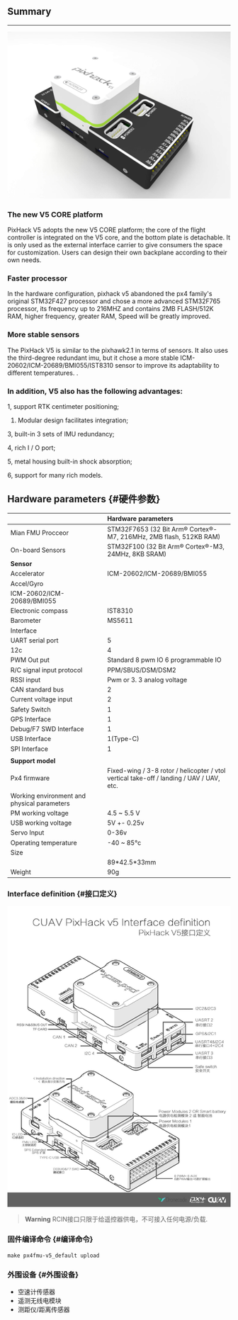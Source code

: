 ## Summary

---

![Pixhack v5](../assets/flight-controller/pixhack-v5/pixhack-v5.jpg)

### The new V5 CORE platform

PixHack V5 adopts the new V5 CORE platform; the core of the flight controller is integrated on the V5 core, and the bottom plate is detachable. It is only used as the external interface carrier to give consumers the space for customization. Users can design their own backplane according to their own needs.

### Faster processor

In the hardware configuration, pixhack v5 abandoned the px4 family's original STM32F427 processor and chose a more advanced STM32F765 processor, its frequency up to 216MHZ and contains 2MB FLASH/512K RAM, higher frequency, greater RAM, Speed will be greatly improved.

### More stable sensors

The PixHack V5 is similar to the pixhawk2.1 in terms of sensors. It also uses the third-degree redundant imu, but it chose a more stable ICM-20602/ICM-20689/BMI055/IST8310 sensor to improve its adaptability to different temperatures. .

### In addition, V5 also has the following advantages:

1, support RTK centimeter positioning;

1. Modular design facilitates integration;

3, built-in 3 sets of IMU redundancy;

4, rich I / O port;

5, metal housing built-in shock absorption;

6, support for many rich models.

## Hardware parameters {#硬件参数}

|  | **Hardware parameters** |
| :--- | :--- |
| Mian FMU Procceor | STM32F7653  \(32 Bit Arm® Cortex®-M7, 216MHz, 2MB flash, 512KB RAM\) |
| On-board Sensors | STM32F100 \(32 Bit Arm® Cortex®-M3, 24MHz, 8KB SRAM\) |
| **Sensor** |  |
| Accelerator | ICM-20602/ICM-20689/BMI055 |
| Accel/Gyro
 | ICM-20602/ICM-20689/BMI055 |
| Electronic compass | IST8310 |
| Barometer | MS5611 |
| Interface |  |
| UART serial port | 5 |
| 12c | 4 |
| PWM Out put | Standard 8 pwm IO 6 programmable IO |
| R/C signal input protocol | PPM/SBUS/DSM/DSM2 |
| RSSI input | Pwm or 3. 3 analog voltage |
| CAN standard bus | 2 |
| Current voltage input | 2 |
| Safety Switch | 1 |
| GPS Interface | 1 |
| Debug/F7 SWD Interface | 1 |
| USB Interface | 1\(Type-C\) |
| SPI Interface | 1 |
|  |  |
| **Support model** |  |
| Px4 firmware | Fixed-wing / 3-8 rotor / helicopter / vtol vertical take-off / landing / UAV / UAV, etc. |
| Working environment and physical parameters |  |
| PM working voltage | 4.5 ~ 5.5 V |
| USB working voltage | 5V +- 0.25v |
| Servo  Input | 0-36v |
| Operating temperature | -40 ~ 85°c |
| Size |  |
|  | 89\*42.5\*33mm |
| Weight | 90g |

### Interface definition {#接口定义}

![Pixhack v5](../assets/flight-controller/pixhack-v5/pixhack-v5-connectors.jpg)

> **Warning** RCIN接口只限于给遥控器供电，不可接入任何电源/负载.

### 固件编译命令 {#编译命令}

`make px4fmu-v5_default upload`

### 外围设备 {#外围设备}

* 空速计传感器
* 遥测无线电模块
* 测距仪/距离传感器 



